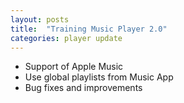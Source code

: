```yaml
---
layout: posts
title:  "Training Music Player 2.0"
categories: player update
---
```

 * Support of Apple Music
 * Use global playlists from Music App
 * Bug fixes and improvements    
